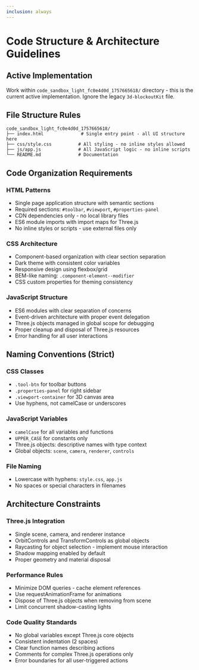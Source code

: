 ```yaml
---
inclusion: always
---
```


# Code Structure & Architecture Guidelines

## Active Implementation
Work within `code_sandbox_light_fc0e4d0d_1757665618/` directory - this is the current active implementation. Ignore the legacy `3d-blockoutKit` file.

## File Structure Rules
```
code_sandbox_light_fc0e4d0d_1757665618/
├── index.html              # Single entry point - all UI structure here
├── css/style.css          # All styling - no inline styles allowed
├── js/app.js              # All JavaScript logic - no inline scripts
└── README.md              # Documentation
```

## Code Organization Requirements

### HTML Patterns
- Single page application structure with semantic sections
- Required sections: `#toolbar`, `#viewport`, `#properties-panel`
- CDN dependencies only - no local library files
- ES6 module imports with import maps for Three.js
- No inline styles or scripts - use external files only

### CSS Architecture
- Component-based organization with clear section separation
- Dark theme with consistent color variables
- Responsive design using flexbox/grid
- BEM-like naming: `.component-element--modifier`
- CSS custom properties for theming consistency

### JavaScript Structure
- ES6 modules with clear separation of concerns
- Event-driven architecture with proper event delegation
- Three.js objects managed in global scope for debugging
- Proper cleanup and disposal of Three.js resources
- Error handling for all user interactions

## Naming Conventions (Strict)

### CSS Classes
- `.tool-btn` for toolbar buttons
- `.properties-panel` for right sidebar
- `.viewport-container` for 3D canvas area
- Use hyphens, not camelCase or underscores

### JavaScript Variables
- `camelCase` for all variables and functions
- `UPPER_CASE` for constants only
- Three.js objects: descriptive names with type context
- Global objects: `scene`, `camera`, `renderer`, `controls`

### File Naming
- Lowercase with hyphens: `style.css`, `app.js`
- No spaces or special characters in filenames

## Architecture Constraints

### Three.js Integration
- Single scene, camera, and renderer instance
- OrbitControls and TransformControls as global objects
- Raycasting for object selection - implement mouse interaction
- Shadow mapping enabled by default
- Proper geometry and material disposal

### Performance Rules
- Minimize DOM queries - cache element references
- Use requestAnimationFrame for animations
- Dispose of Three.js objects when removing from scene
- Limit concurrent shadow-casting lights

### Code Quality Standards
- No global variables except Three.js core objects
- Consistent indentation (2 spaces)
- Clear function names describing actions
- Comments for complex Three.js operations only
- Error boundaries for all user-triggered actions